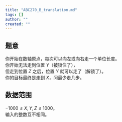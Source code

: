```yaml
---
title: "ABC270_B_translation.md"
tags: []
author: ""
created: ""
---
```


## 题意

你开始在数轴原点，每次可以向左或向右走一个单位长度。     
你开始无法走到位置 $Y$（被锁住了），      
但走到位置 $Z$ 之后，位置 $Y$ 就可以走了（解锁了）。     
你的目标最终是走到 $X$，问最少走几步。

## 数据范围

$-1000\le X,Y,Z\le 1000$。    
输入的整数互不相同。

